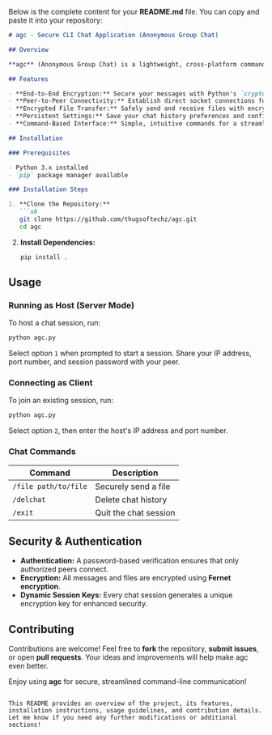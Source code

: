 Below is the complete content for your **README.md** file. You can copy and paste it into your repository:

```markdown
# agc - Secure CLI Chat Application (Anonymous Group Chat)

## Overview

**agc** (Anonymous Group Chat) is a lightweight, cross-platform command-line chat application that empowers you to communicate securely. It supports encrypted peer-to-peer messaging and file transfers using **Fernet symmetric encryption**, ensuring your conversations remain private.

## Features

- **End-to-End Encryption:** Secure your messages with Python's `cryptography` module.
- **Peer-to-Peer Connectivity:** Establish direct socket connections for real-time chat.
- **Encrypted File Transfer:** Safely send and receive files with encryption.
- **Persistent Settings:** Save your chat history preferences and configuration.
- **Command-Based Interface:** Simple, intuitive commands for a streamlined experience.

## Installation

### Prerequisites

- Python 3.x installed
- `pip` package manager available

### Installation Steps

1. **Clone the Repository:**
   ```sh
   git clone https://github.com/thugsoftechz/agc.git
   cd agc
   ```
2. **Install Dependencies:**
   ```sh
   pip install .
   ```

## Usage

### Running as Host (Server Mode)

To host a chat session, run:

```sh
python agc.py
```

Select option `1` when prompted to start a session. Share your IP address, port number, and session password with your peer.

### Connecting as Client

To join an existing session, run:

```sh
python agc.py
```

Select option `2`, then enter the host's IP address and port number.

### Chat Commands

| Command              | Description                   |
|----------------------|-------------------------------|
| `/file path/to/file` | Securely send a file          |
| `/delchat`           | Delete chat history           |
| `/exit`              | Quit the chat session         |

## Security & Authentication

- **Authentication:** A password-based verification ensures that only authorized peers connect.
- **Encryption:** All messages and files are encrypted using **Fernet encryption**.
- **Dynamic Session Keys:** Every chat session generates a unique encryption key for enhanced security.

## Contributing

Contributions are welcome! Feel free to **fork** the repository, **submit issues**, or open **pull requests**. Your ideas and improvements will help make agc even better.

Enjoy using **agc** for secure, streamlined command-line communication!
```

This README provides an overview of the project, its features, installation instructions, usage guidelines, and contribution details. Let me know if you need any further modifications or additional sections!
